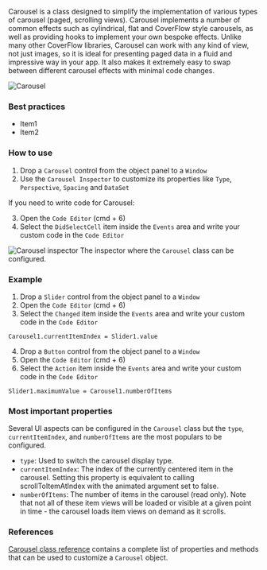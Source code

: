 Carousel is a class designed to simplify the implementation of various types of carousel (paged, scrolling views). Carousel implements a number of common effects such as cylindrical, flat and CoverFlow style carousels, as well as providing hooks to implement your own bespoke effects. Unlike many other CoverFlow libraries, Carousel can work with any kind of view, not just images, so it is ideal for presenting paged data in a fluid and impressive way in your app. It also makes it extremely easy to swap between different carousel effects with minimal code changes.

![Carousel](images/Carousel_main.png)

### Best practices
* Item1
* Item2

### How to use
1. Drop a `Carousel` control from the object panel to a `Window`
2. Use the `Carousel Inspector` to customize its properties like `Type`, `Perspective`, `Spacing` and `DataSet`

If you need to write code for Carousel:

3. Open the `Code Editor` (cmd + 6)
4. Select the `DidSelectCell` item inside the `Events` area and write your custom code in the `Code Editor`

![`Carousel` inspector](images/Carousel_inspector.png)
The inspector where the `Carousel` class can be configured.

### Example
1. Drop a `Slider` control from the object panel to a `Window`
2. Open the `Code Editor` (cmd + 6)
3. Select the `Changed` item inside the `Events` area and write your custom code in the `Code Editor`
```
Carousel1.currentItemIndex = Slider1.value
```
4. Drop a `Button` control from the object panel to a `Window`
5. Open the `Code Editor` (cmd + 6)
6. Select the `Action` item inside the `Events` area and write your custom code in the `Code Editor`
```
Slider1.maximumValue = Carousel1.numberOfItems
```

### Most important properties
Several UI aspects can be configured in the `Carousel` class but the `type`, `currentItemIndex`, and `numberOfItems` are the most populars to be configured.
- `type`: Used to switch the carousel display type.
- `currentItemIndex`: The index of the currently centered item in the carousel. Setting this property is equivalent to calling scrollToItemAtIndex with the animated argument set to false.
- `numberOfItems`: The number of items in the carousel (read only). Note that not all of these item views will be loaded or visible at a given point in time - the carousel loads item views on demand as it scrolls. 

### References
[Carousel class reference](../classes/Carousel.html) contains a complete list of properties and methods that can be used to customize a `Carousel` object.
